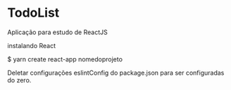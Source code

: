 # TodoList

Aplicação para estudo de ReactJS

instalando React

\$ yarn create react-app nomedoprojeto

Deletar configurações eslintConfig do package.json para ser configuradas do zero.
